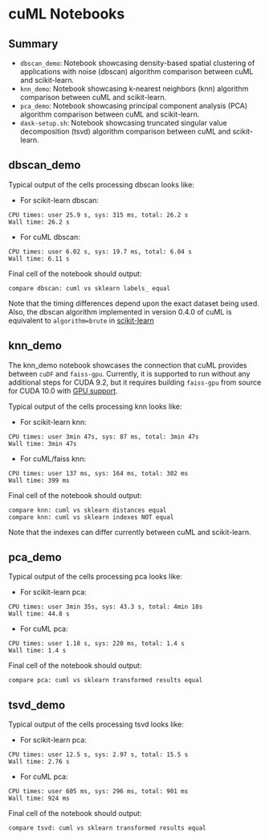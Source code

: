 # cuML Notebooks

## Summary

* `dbscan_demo`: Notebook showcasing density-based spatial clustering of applications with noise (dbscan) algorithm comparison between cuML and scikit-learn.
* `knn_demo`: Notebook showcasing k-nearest neighbors (knn) algorithm comparison between cuML and scikit-learn.
* `pca_demo`: Notebook showcasing principal component analysis (PCA) algorithm comparison between cuML and scikit-learn.
* `dask-setup.sh`: Notebook showcasing truncated singular value decomposition (tsvd) algorithm comparison between cuML and scikit-learn.

## dbscan_demo

Typical output of the cells processing dbscan looks like:

- For scikit-learn dbscan:
```
CPU times: user 25.9 s, sys: 315 ms, total: 26.2 s
Wall time: 26.2 s
```

- For cuML dbscan:
```
CPU times: user 6.02 s, sys: 19.7 ms, total: 6.04 s
Wall time: 6.11 s
```

Final cell of the notebook should output:

```
compare dbscan: cuml vs sklearn labels_ equal
```

Note that the timing differences depend upon the exact dataset being used. Also, the dbscan algorithm implemented in version 0.4.0 of cuML is equivalent to `algorithm=brute` in [scikit-learn](https://scikit-learn.org/stable/modules/generated/sklearn.cluster.DBSCAN.html)

## knn_demo

The knn_demo notebook showcases the connection that cuML provides between `cuDF` and `faiss-gpu`. Currently, it is supported to run without any additional steps for CUDA 9.2, but it requires building `faiss-gpu` from source for CUDA 10.0 with [GPU support](https://github.com/facebookresearch/faiss/blob/master/INSTALL.md).

Typical output of the cells processing knn looks like:

- For scikit-learn knn:
```
CPU times: user 3min 47s, sys: 87 ms, total: 3min 47s
Wall time: 3min 47s
```

- For cuML/faiss knn:
```
CPU times: user 137 ms, sys: 164 ms, total: 302 ms
Wall time: 399 ms
```

Final cell of the notebook should output:

```
compare knn: cuml vs sklearn distances equal
compare knn: cuml vs sklearn indexes NOT equal
```

Note that the indexes can differ currently between cuML and scikit-learn.

## pca_demo

Typical output of the cells processing pca looks like:

- For scikit-learn pca:
```
CPU times: user 3min 35s, sys: 43.3 s, total: 4min 18s
Wall time: 44.8 s
```

- For cuML pca:
```
CPU times: user 1.18 s, sys: 220 ms, total: 1.4 s
Wall time: 1.4 s
```

Final cell of the notebook should output:

```
compare pca: cuml vs sklearn transformed results equal
```

## tsvd_demo

Typical output of the cells processing tsvd looks like:

- For scikit-learn pca:
```
CPU times: user 12.5 s, sys: 2.97 s, total: 15.5 s
Wall time: 2.76 s
```

- For cuML pca:
```
CPU times: user 605 ms, sys: 296 ms, total: 901 ms
Wall time: 924 ms
```

Final cell of the notebook should output:

```
compare tsvd: cuml vs sklearn transformed results equal
```

